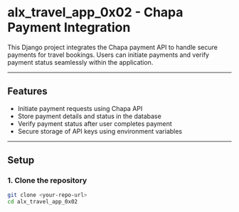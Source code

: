 # alx_travel_app_0x02 - Chapa Payment Integration

This Django project integrates the Chapa payment API to handle secure payments for travel bookings. Users can initiate payments and verify payment status seamlessly within the application.

---

## Features

- Initiate payment requests using Chapa API
- Store payment details and status in the database
- Verify payment status after user completes payment
- Secure storage of API keys using environment variables

---

## Setup

### 1. Clone the repository

```bash
git clone <your-repo-url>
cd alx_travel_app_0x02
